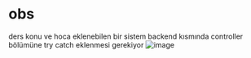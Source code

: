 # obs
ders konu ve hoca eklenebilen bir sistem
backend kısmında controller bölümüne try catch eklenmesi gerekiyor
![image](https://user-images.githubusercontent.com/83546278/134777125-ecec0b9f-96d3-4739-91e5-4df242f2793e.png)
